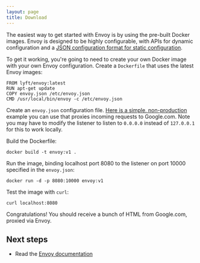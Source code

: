 ```yaml
---
layout: page
title: Download
---
```


The easiest way to get started with Envoy is by using the pre-built Docker images. Envoy is designed to be highly configurable, with APIs for dynamic configuration and a [JSON configuration format for static configuration](https://lyft.github.io/envoy/docs/configuration/configuration.html).

To get it working, you're going to need to create your own Docker image with your own Envoy configuration. Create a `Dockerfile` that uses the latest Envoy images:

```
FROM lyft/envoy:latest
RUN apt-get update
COPY envoy.json /etc/envoy.json
CMD /usr/local/bin/envoy -c /etc/envoy.json
```

Create an `envoy.json` configuration file. [Here is a simple, non-production](https://github.com/lyft/envoy/blob/master/configs/google_com_proxy.json) example you can use that proxies incoming requests to Google.com. Note you may have to modify the listener to listen to `0.0.0.0` instead of `127.0.0.1` for this to work locally.

Build the Dockerfile:

```
docker build -t envoy:v1 .
```

Run the image, binding localhost port 8080 to the listener on port 10000 specified in the `envoy.json`:

```
docker run -d -p 8080:10000 envoy:v1
```

Test the image with `curl`:

```
curl localhost:8080
```

Congratulations! You should receive a bunch of HTML from Google.com, proxied via Envoy.

## Next steps

* Read the [Envoy documentation](https://lyft.github.io/envoy/docs/index.html)
